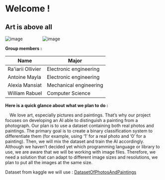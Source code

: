 # **Welcome !**
## Art is above all
![image](https://github.com/user-attachments/assets/3fae9b24-178e-4bb8-8469-dfaae61eefcc) &emsp;&emsp;&emsp;&emsp;  ![image](https://github.com/user-attachments/assets/fd7ba857-693c-4c41-8432-f02026adb151)



**Group members :**

|        Name       |        Major           |
|-------------------|------------------------|
| Ra'iarii Ollivier | Electronic engineering |
| Antoine Mayla     | Electronic engineering |
| Alexia Mansiat    | Mechanical engineering |
| William Rabuel    | Computer Science       |


**Here is a quick glance about what we plan to do :**

&emsp;We love art, especially pictures and paintings. That’s why our project focuses on developing an AI able to distinguish a painting from a photograph.
Our plan is to use a dataset containing both real photos and paintings. The primary goal is to create a binary classification system to differentiate them (for example, using ‘1’ for a real photo and ‘0’ for a painting). Then, we will mix the dataset and train the AI accordingly. Although we haven’t decided yet which programming language or library to use, we are aware that we will be working with image files. Therefore, we need a solution that can adapt to different image sizes and resolutions, we plan to put all the images at the same size.


Dataset from kaggle we will use : [DatasetOfPhotosAndPaintings](https://www.kaggle.com/datasets/iiplutocrat45ii/painting-vs-photograph-classification-dataset)









